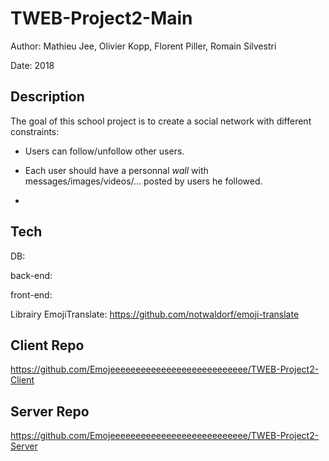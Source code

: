 # TWEB-Project2-Main

Author: Mathieu Jee, Olivier Kopp, Florent Piller, Romain Silvestri

Date: 2018



 ## Description

The goal of this school project is to create a social network with different constraints:

- Users can follow/unfollow other users. 

- Each user should have a personnal *wall* with messages/images/videos/... posted by users he followed. 
- 



## Tech

DB: 

back-end:

front-end:

Librairy EmojiTranslate: https://github.com/notwaldorf/emoji-translate

## Client Repo

https://github.com/Emojeeeeeeeeeeeeeeeeeeeeeeeeeee/TWEB-Project2-Client



## Server Repo

https://github.com/Emojeeeeeeeeeeeeeeeeeeeeeeeeeee/TWEB-Project2-Server